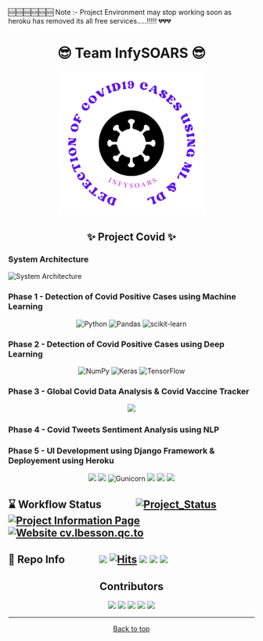<p id="#top"></p>

🆘🆘🆘🆘🆘🆘 Note :- Project Environment may stop working soon as heroku has removed its all free services.....!!!!! 💔💔💔

<h1 align="center">😎 Team InfySOARS 😎</h1>

<p align="center">
      <img width="300" src="https://raw.githubusercontent.com/Atharv-Chaudhari/Project-Covid/main/static/images/risklogo.png">
</p>

<h2 align="center">✨ Project Covid ✨</h2>
<h3 align="left">System Architecture</h3>

![System Architecture](https://user-images.githubusercontent.com/61587515/165577978-df90f809-f638-4e38-a472-1eeedbe44656.png)

### Phase 1 - Detection of Covid Positive Cases using Machine Learning 

<div align="center">

![Python](https://img.shields.io/badge/python-3670A0?style=for-the-badge&logo=python&logoColor=ffdd54)
![Pandas](https://img.shields.io/badge/pandas-%23150458.svg?style=for-the-badge&logo=pandas&logoColor=white)
![scikit-learn](https://img.shields.io/badge/scikit--learn-%23F7931E.svg?style=for-the-badge&logo=scikit-learn&logoColor=white)
      
</div>

### Phase 2 - Detection of Covid Positive Cases using Deep Learning 

<div align="center">
      
![NumPy](https://img.shields.io/badge/numpy-%23013243.svg?style=for-the-badge&logo=numpy&logoColor=white)
![Keras](https://img.shields.io/badge/Keras-%23D00000.svg?style=for-the-badge&logo=Keras&logoColor=white)
![TensorFlow](https://img.shields.io/badge/TensorFlow-%23FF6F00.svg?style=for-the-badge&logo=TensorFlow&logoColor=white)
      
</div>

### Phase 3 - Global Covid Data Analysis & Covid Vaccine Tracker  

<div align="center">
      
![](https://img.shields.io/badge/Tableau-E97627?style=for-the-badge&logo=Tableau&logoColor=white)
      
</div>

### Phase 4 - Covid Tweets Sentiment Analysis using NLP

### Phase 5 - UI Development using Django Framework & Deployement using Heroku

<div align="center">
      
![](https://img.shields.io/badge/Visual_Studio_Code-0078D4?style=for-the-badge&logo=visual%20studio%20code&logoColor=white)
![](https://img.shields.io/badge/Django-092E20?style=for-the-badge&logo=django&logoColor=green)
![Gunicorn](https://img.shields.io/badge/gunicorn-%298729.svg?style=for-the-badge&logo=gunicorn&logoColor=white)
![](https://img.shields.io/badge/HTML5-E34F26?style=for-the-badge&logo=html5&logoColor=white)
![](https://img.shields.io/badge/CSS3-1572B6?style=for-the-badge&logo=css3&logoColor=white)
![](https://img.shields.io/badge/JavaScript-323330?style=for-the-badge&logo=javascript&logoColor=F7DF1E)

</div>      

## ⌛ Workflow Status <img src="https://raw.githubusercontent.com/Atharv-Chaudhari/Project-Covid-NLP/main/Project%20Covid%20Images/arrow.gif" width="60" height="15" /> [![Project_Status](https://github.com/Atharv-Chaudhari/Project-Covid/actions/workflows/django.yml/badge.svg)](https://github.com/Atharv-Chaudhari/Project-Covid/actions/workflows/django.yml) [![Project Information Page](https://github.com/Atharv-Chaudhari/Project-Covid/actions/workflows/pages/pages-build-deployment/badge.svg)](https://github.com/Atharv-Chaudhari/Project-Covid/actions/workflows/pages/pages-build-deployment) [![Website cv.lbesson.qc.to](https://img.shields.io/website-up-down-green-red/https/atharv-chaudhari.github.io/Project-Covid/)](https://infysoars-project-covid.herokuapp.com) 

## 🧿 Repo Info <img src="https://raw.githubusercontent.com/Atharv-Chaudhari/Project-Covid-NLP/main/Project%20Covid%20Images/arrow.gif" width="60" height="15" /> ![](https://img.shields.io/github/contributors/Atharv-Chaudhari/Project-Covid) [![Hits](https://hits.seeyoufarm.com/api/count/incr/badge.svg?url=https%3A%2F%2Fgithub.com%2FAtharv-Chaudhari%2FProject-Covid&count_bg=%2371FF06&title_bg=%23555555&icon=&icon_color=%23E7E7E7&title=Total+Views&edge_flat=false)](https://hits.seeyoufarm.com) ![](https://img.shields.io/github/forks/Atharv-Chaudhari/Project-Covid) ![](https://img.shields.io/github/stars/Atharv-Chaudhari/Project-Covid) ![](https://img.shields.io/github/last-commit/Atharv-Chaudhari/Project-Covid)


<h2 align="center">Contributors</h2>

<div align="center">

[![](https://img.shields.io/badge/Siddharth_Kulkarni-purple?style=for-the-badge)](https://www.linkedin.com/in/siddharth-kulkarni-0296a01aa/)
[![](https://img.shields.io/badge/Omkar_Patil-orange?style=for-the-badge)](https://www.linkedin.com/in/omkar-patil-14b4581ab/)
[![](https://img.shields.io/badge/Rutuja_Vaidya-purple?style=for-the-badge)](https://www.linkedin.com/in/rutuja-vaidya-97b5781ab/)
[![](https://img.shields.io/badge/Sana_Shaikh-orange?style=for-the-badge)](https://www.linkedin.com/in/sana-shaikh-b30136176/)
[![](https://img.shields.io/badge/Atharv_Chaudhari-purple?style=for-the-badge)](https://www.linkedin.com/in/Atharv-Chaudhari/)

</div>
 
 ---
   
<div align="center">
      <a href="#top">Back to top</a>
</div>

